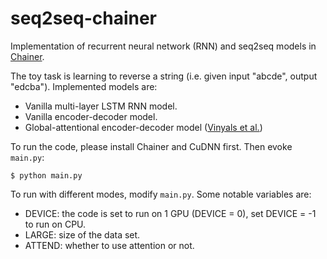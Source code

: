 # seq2seq-chainer

Implementation of recurrent neural network (RNN) and seq2seq models in [Chainer](http://docs.chainer.org/en/stable/install.html). 

The toy task is learning to reverse a string (i.e. given input "abcde", output "edcba"). Implemented models are:
+ Vanilla multi-layer LSTM RNN model. 
+ Vanilla encoder-decoder model. 
+ Global-attentional encoder-decoder model ([Vinyals et al.](https://arxiv.org/pdf/1412.7449v3.pdf))

To run the code, please install Chainer and CuDNN first. Then evoke `main.py`:
~~~~
$ python main.py
~~~~

To run with different modes, modify `main.py`. Some notable variables are:
+ DEVICE: the code is set to run on 1 GPU (DEVICE = 0), set DEVICE = -1 to run on CPU. 
+ LARGE: size of the data set. 
+ ATTEND: whether to use attention or not. 
